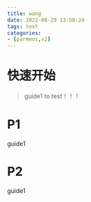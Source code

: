 ```yaml
---
title: wang
date: 2022-08-29 13:50:24
tags: test
categories:
- [parmeus,v2]
---
```


# 快速开始
> guide1 to test！！！

# P1
guide1
# P2
guide1